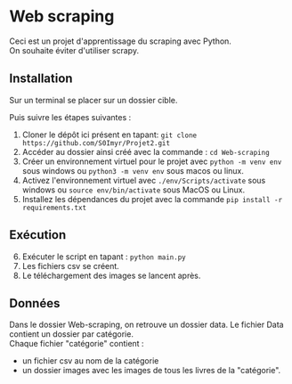 # Web scraping

Ceci est un projet d'apprentissage du scraping avec Python.  
On souhaite éviter d'utiliser scrapy.

## Installation

Sur un terminal se placer sur un dossier cible.

Puis suivre les étapes suivantes :
1. Cloner le dépôt ici présent en tapant: `git clone https://github.com/S0Imyr/Projet2.git`
2. Accéder au dossier ainsi créé avec la commande : `cd Web-scraping`
3. Créer un environnement virtuel pour le projet avec `python -m venv env` sous windows ou `python3 -m venv env` sous macos ou linux.
4. Activez l'environnement virtuel avec `./env/Scripts/activate` sous windows ou `source env/bin/activate` sous MacOS ou Linux.
5. Installez les dépendances du projet avec la commande `pip install -r requirements.txt`

## Exécution

6. Exécuter le script en tapant : `python main.py`
7. Les fichiers csv se créent.
8. Le téléchargement des images se lancent après.

## Données

Dans le dossier Web-scraping, on retrouve un dossier data.
Le fichier Data contient un dossier par catégorie.  
Chaque fichier "catégorie" contient :
 - un fichier csv au nom de la catégorie</li>
 - un dossier images avec les images de tous les livres de la "catégorie".</li>

